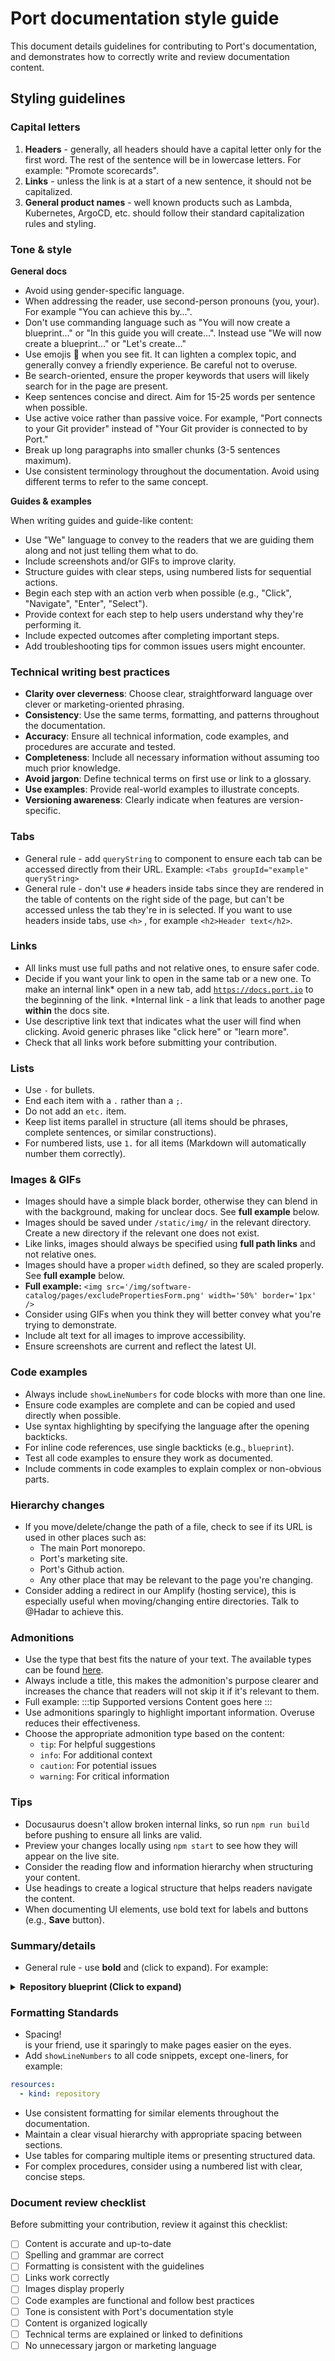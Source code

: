 # Port documentation style guide

This document details guidelines for contributing to Port's documentation, and demonstrates how to correctly write and review documentation content.

## Styling guidelines

### Capital letters

1. **Headers** - generally, all headers should have a capital letter only for the first word. The rest of the sentence will be in lowercase letters. For example: "Promote scorecards".
2. **Links** - unless the link is at a start of a new sentence, it should not be capitalized.
3. **General product names** - well known products such as Lambda, Kubernetes, ArgoCD, etc. should follow their standard capitalization rules and styling.

### Tone & style

**General docs**

- Avoid using gender-specific language.
- When addressing the reader, use second-person pronouns (you, your). For example "You can achieve this by…".
- Don't use commanding language such as "You will now create a blueprint…" or "In this guide you will create...".
Instead use "We will now create a blueprint…" or "Let's create…"
- Use emojis 🥸 when you see fit. It can lighten a complex topic, and generally convey a friendly experience. Be careful not to overuse.
- Be search-oriented, ensure the proper keywords that users will likely search for in the page are present.
- Keep sentences concise and direct. Aim for 15-25 words per sentence when possible.
- Use active voice rather than passive voice. For example, "Port connects to your Git provider" instead of "Your Git provider is connected to by Port."
- Break up long paragraphs into smaller chunks (3-5 sentences maximum).
- Use consistent terminology throughout the documentation. Avoid using different terms to refer to the same concept.

**Guides & examples**

When writing guides and guide-like content:
- Use "We" language to convey to the readers that we are guiding them along and not just telling them what to do.
- Include screenshots and/or GIFs to improve clarity.
- Structure guides with clear steps, using numbered lists for sequential actions.
- Begin each step with an action verb when possible (e.g., "Click", "Navigate", "Enter", "Select").
- Provide context for each step to help users understand why they're performing it.
- Include expected outcomes after completing important steps.
- Add troubleshooting tips for common issues users might encounter.

### Technical writing best practices

- **Clarity over cleverness**: Choose clear, straightforward language over clever or marketing-oriented phrasing.
- **Consistency**: Use the same terms, formatting, and patterns throughout the documentation.
- **Accuracy**: Ensure all technical information, code examples, and procedures are accurate and tested.
- **Completeness**: Include all necessary information without assuming too much prior knowledge.
- **Avoid jargon**: Define technical terms on first use or link to a glossary.
- **Use examples**: Provide real-world examples to illustrate concepts.
- **Versioning awareness**: Clearly indicate when features are version-specific.

### Tabs

- General rule - add `queryString` to <Tabs> component to ensure each tab can be accessed directly from their URL. Example:
`<Tabs groupId="example" queryString>`
- General rule - don't use `#` headers inside tabs since they are rendered in the table of contents on the right side of the page, but can't be accessed unless the tab they're in is selected.
If you want to use headers inside tabs, use `<h>` , for example `<h2>Header text</h2>`.

### Links

- All links must use full paths and not relative ones, to ensure safer code.
- Decide if you want your link to open in the same tab or a new one. To make an internal link* open in a new tab, add [`https://docs.port.io`](https://docs.port.io) to the beginning of the link.
*Internal link - a link that leads to another page **within** the docs site.
- Use descriptive link text that indicates what the user will find when clicking. Avoid generic phrases like "click here" or "learn more".
- Check that all links work before submitting your contribution.

### Lists

- Use `-` for bullets.
- End each item with a `.` rather than a `;`.
- Do not add an `etc.` item.
- Keep list items parallel in structure (all items should be phrases, complete sentences, or similar constructions).
- For numbered lists, use `1.` for all items (Markdown will automatically number them correctly).

### Images & GIFs

- Images should have a simple black border, otherwise they can blend in with the background, making for unclear docs. See **full example** below.
- Images should be saved under `/static/img/` in the relevant directory. Create a new directory if the relevant one does not exist.
- Like links, images should always be specified using **full path links** and not relative ones.
- Images should have a proper `width` defined, so they are scaled properly. See **full example** below.
- **Full example:**
`<img src='/img/software-catalog/pages/excludePropertiesForm.png' width='50%' border='1px' />`
- Consider using GIFs when you think they will better convey what you're trying to demonstrate.
- Include alt text for all images to improve accessibility.
- Ensure screenshots are current and reflect the latest UI.

### Code examples

- Always include `showLineNumbers` for code blocks with more than one line.
- Ensure code examples are complete and can be copied and used directly when possible.
- Use syntax highlighting by specifying the language after the opening backticks.
- For inline code references, use single backticks (e.g., `blueprint`).
- Test all code examples to ensure they work as documented.
- Include comments in code examples to explain complex or non-obvious parts.

### Hierarchy changes

- If you move/delete/change the path of a file, check to see if its URL is used in other places such as:
    - The main Port monorepo.
    - Port's marketing site.
    - Port's Github action.
    - Any other place that may be relevant to the page you're changing.
- Consider adding a redirect in our Amplify (hosting service), this is especially useful when moving/changing entire directories. Talk to @Hadar to achieve this.

### Admonitions

- Use the type that best fits the nature of your text. The available types can be found [here](https://docusaurus.io/docs/markdown-features/admonitions).
- Always include a title, this makes the admonition's purpose clearer and increases the chance that readers will not skip it if it's relevant to them.
- Full example:
:::tip Supported versions
Content goes here
:::
- Use admonitions sparingly to highlight important information. Overuse reduces their effectiveness.
- Choose the appropriate admonition type based on the content:
  - `tip`: For helpful suggestions
  - `info`: For additional context
  - `caution`: For potential issues
  - `warning`: For critical information

### Tips

- Docusaurus doesn't allow broken internal links, so run `npm run build` before pushing to ensure all links are valid.
- Preview your changes locally using `npm start` to see how they will appear on the live site.
- Consider the reading flow and information hierarchy when structuring your content.
- Use headings to create a logical structure that helps readers navigate the content.
- When documenting UI elements, use bold text for labels and buttons (e.g., **Save** button).

### Summary/details

- General rule - use **bold** and (click to expand). For example:
<details>
<summary><b>Repository blueprint (Click to expand)</b></summary>

Content goes here

</details>

### Formatting Standards

- Spacing! <br /> is your friend, use it sparingly to make pages easier on the eyes.
- Add `showLineNumbers`  to all code snippets, except one-liners, for example:
```yaml showLineNumbers
resources:
  - kind: repository
```
- Use consistent formatting for similar elements throughout the documentation.
- Maintain a clear visual hierarchy with appropriate spacing between sections.
- Use tables for comparing multiple items or presenting structured data.
- For complex procedures, consider using a numbered list with clear, concise steps.

### Document review checklist

Before submitting your contribution, review it against this checklist:

- [ ] Content is accurate and up-to-date
- [ ] Spelling and grammar are correct
- [ ] Formatting is consistent with the guidelines
- [ ] Links work correctly
- [ ] Images display properly
- [ ] Code examples are functional and follow best practices
- [ ] Tone is consistent with Port's documentation style
- [ ] Content is organized logically
- [ ] Technical terms are explained or linked to definitions
- [ ] No unnecessary jargon or marketing language
